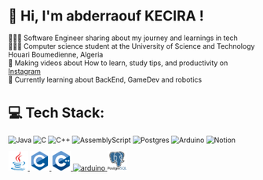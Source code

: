 # 👋 Hi, I'm abderraouf KECIRA !
👩🏻‍💻 Software Engineer sharing about my journey and learnings in tech<br/>
👩🏻‍🎓 Computer science student at the University of Science and Technology Houari Boumedienne, Algeria <br/>
🎨 Making videos about How to learn, study tips, and productivity on [Instagram](https://www.instagram.com/growmindlab/)<br/>
🌷 Currently learning about BackEnd, GameDev and robotics<br/>


<!-- GitHub stats from https://github.com/anuraghazra/github-readme-stats -->
<!--![](https://github-readme-stats.vercel.app/api?username=Albaforce&theme=radical&hide_border=false&include_all_commits=true&count_private=true&langs_count=8)<br/>-->
# 💻 Tech Stack:
![Java](https://img.shields.io/badge/java-%23ED8B00.svg?style=for-the-badge&logo=openjdk&logoColor=white) ![C](https://img.shields.io/badge/c-%2300599C.svg?style=for-the-badge&logo=c&logoColor=white) ![C++](https://img.shields.io/badge/c++-%2300599C.svg?style=for-the-badge&logo=c%2B%2B&logoColor=white) ![AssemblyScript](https://img.shields.io/badge/assembly%20script-%23000000.svg?style=for-the-badge&logo=assemblyscript&logoColor=white) ![Postgres](https://img.shields.io/badge/postgres-%23316192.svg?style=for-the-badge&logo=postgresql&logoColor=white) ![Arduino](https://img.shields.io/badge/-Arduino-00979D?style=for-the-badge&logo=Arduino&logoColor=white) ![Notion](https://img.shields.io/badge/Notion-%23000000.svg?style=for-the-badge&logo=notion&logoColor=white)
<p align="left"><a href="https://www.java.com" target="_blank" rel="noreferrer"> <img src="https://raw.githubusercontent.com/devicons/devicon/master/icons/java/java-original.svg" alt="java" width="40" height="40"/> </a>  <a href="https://www.cprogramming.com/" target="_blank" rel="noreferrer"> <img src="https://raw.githubusercontent.com/devicons/devicon/master/icons/c/c-original.svg" alt="c" width="40" height="40"/> </a> <a href="https://www.w3schools.com/cpp/" target="_blank" rel="noreferrer"> <img src="https://raw.githubusercontent.com/devicons/devicon/master/icons/cplusplus/cplusplus-original.svg" alt="cplusplus" width="40" height="40"/> </a> <a href="https://www.arduino.cc/" target="_blank" rel="noreferrer"> <img src="https://cdn.worldvectorlogo.com/logos/arduino-1.svg" alt="arduino" width="40" height="40"/> </a> <a href="https://www.postgresql.org" target="_blank" rel="noreferrer"> <img src="https://raw.githubusercontent.com/devicons/devicon/master/icons/postgresql/postgresql-original-wordmark.svg" alt="postgresql" width="40" height="40"/> </a> </p>
<!--# 📊 GitHub Stats:
<!--![](https://github-readme-stats.vercel.app/api?username=Albaforce&theme=dark&hide_border=false&include_all_commits=true&count_private=true)<br/>
<!--![](https://github-readme-streak-stats.herokuapp.com/?user=Albaforce&theme=dark&hide_border=false)<br/>
<!--![](https://github-readme-stats.vercel.app/api/top-langs/?username=Albaforce&theme=dark&hide_border=false&include_all_commits=true&count_private=true&layout=compact)

<!-- Proudly created with GPRM ( https://gprm.itsvg.in ) -->


